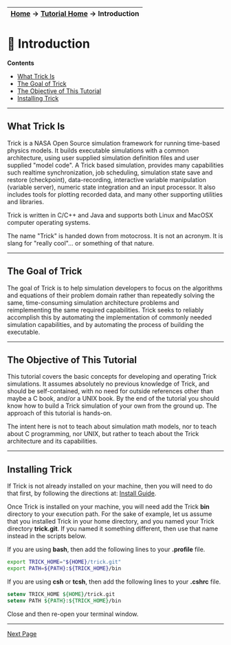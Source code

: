 | [Home](/trick) → [Tutorial Home](Tutorial) → Introduction |
|---------------------------------------------------------|

<!-- Section -->
<a id=introduction></a>
# 🏁 Introduction

**Contents**

* [What Trick Is](#what-trick-is)<br>
* [The Goal of Trick](#the-goal-of-trick)<br>
* [The Objective of This Tutorial](#the-objective-of-this-tutorial)<br>
* [Installing Trick](#installing-trick)<br>

***

<a id=what-trick-is></a>
## What Trick Is

Trick is a NASA Open Source simulation framework for running time-based physics
models. It builds executable simulations with a common architecture, using user
supplied simulation definition files and user supplied "model code". A Trick
based simulation, provides many capabilities such realtime
synchronization, job scheduling, simulation state save and restore (checkpoint),
data-recording, interactive variable manipulation (variable server), numeric
state integration and an input processor. It also includes tools for plotting
recorded data, and many other supporting utilities and libraries.

Trick is written in C/C++ and Java and supports both Linux and MacOSX computer
operating systems.

The name "Trick" is handed down from motocross. It is not an acronym. It is
slang for "really cool"... or something of that nature.

---

<a id=the-goal-of-trick></a>
## The Goal of Trick

The goal of Trick is to help simulation developers to focus on the algorithms
and equations of their problem domain rather than repeatedly solving the same,
time-consuming simulation architecture problems and reimplementing the same
required capabilities. Trick seeks to reliably accomplish this by automating
the implementation of commonly needed simulation capabilities, and by automating
the process of building the executable.

---

<a id=the-objective-of-this-tutorial></a>
## The Objective of This Tutorial

This tutorial covers the basic concepts for developing and operating Trick
simulations. It assumes absolutely no previous knowledge of Trick, and
should be self-contained, with no need for outside references other than maybe a
C book, and/or a UNIX book. By the end of the tutorial you should know how to
build a Trick simulation of your own from the ground up. The approach of this
tutorial is hands-on.

The intent here is not to teach about simulation math models, nor to teach about
C programming, nor UNIX, but rather to teach about the Trick architecture and
its capabilities.

---

<a id=installing-trick></a>
## Installing Trick

If Trick is not already installed on your machine, then you will need to do that
first, by following the directions at: [Install Guide](/trick/documentation/install_guide/Install-Guide).

Once Trick is installed on your machine, you will need add the Trick **bin**
directory to your execution path. For the sake of example, let us assume that
you installed Trick in your home directory, and you named your Trick directory
**trick.git**. If you named it something different, then use that name instead
in the scripts below.

If you are using **bash**, then add the following lines to your **.profile**
file.

```bash
export TRICK_HOME="${HOME}/trick.git"
export PATH=${PATH}:${TRICK_HOME}/bin
```

If you are using **csh** or **tcsh**, then add the following lines to your **.cshrc** file.

```csh
setenv TRICK_HOME ${HOME}/trick.git
setenv PATH ${PATH}:${TRICK_HOME}/bin
```

Close and then re-open your terminal window.

---
[Next Page](ATutASimpleSim)
